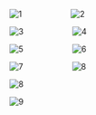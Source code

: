 
![1](https://github.com/varun-a50/HomeBroker/assets/56962637/2630c07d-1bf7-4fdd-bc2e-0fba42389847)    &nbsp;&nbsp;&nbsp;&nbsp;&nbsp;&nbsp;&nbsp;&nbsp;&nbsp;&nbsp;&nbsp;&nbsp;&nbsp;&nbsp;&nbsp;&nbsp;&nbsp;&nbsp;&nbsp;&nbsp;              ![2](https://github.com/varun-a50/HomeBroker/assets/56962637/ab28bf28-f9de-44b6-9e87-fafc0294367b)



![3](https://github.com/varun-a50/HomeBroker/assets/56962637/1df593ac-729d-40a8-986e-79965f7e8833)  &nbsp;&nbsp;&nbsp;&nbsp;&nbsp;&nbsp;&nbsp;&nbsp;&nbsp;&nbsp;&nbsp;&nbsp;&nbsp;&nbsp;&nbsp;&nbsp;&nbsp;&nbsp;&nbsp;&nbsp;  ![4](https://github.com/varun-a50/HomeBroker/assets/56962637/fa69275a-bae8-40d7-91f7-9b1f95941d51)



![5](https://github.com/varun-a50/HomeBroker/assets/56962637/b1e4de5d-ac42-4199-b952-4476d33835bb)  &nbsp;&nbsp;&nbsp;&nbsp;&nbsp;&nbsp;&nbsp;&nbsp;&nbsp;&nbsp;&nbsp;&nbsp;&nbsp;&nbsp;&nbsp;&nbsp;&nbsp;&nbsp;&nbsp;&nbsp;   ![6](https://github.com/varun-a50/HomeBroker/assets/56962637/4f2c0971-8b81-4a52-a2c5-f4e2927c6793)



![7](https://github.com/varun-a50/HomeBroker/assets/56962637/658bca48-4ee2-4e82-9ef5-3ed113fdc04f)    &nbsp;&nbsp;&nbsp;&nbsp;&nbsp;&nbsp;&nbsp;&nbsp;&nbsp;&nbsp;&nbsp;&nbsp;&nbsp;&nbsp;&nbsp;&nbsp;&nbsp;&nbsp;&nbsp;&nbsp;           ![8](https://github.com/varun-a50/HomeBroker/assets/56962637/7761bf42-a0c0-42fe-bbc8-7982b51cbb6d)

![8](https://github.com/varun-a50/HomeBroker/assets/56962637/7761bf42-a0c0-42fe-bbc8-7982b51cbb6d)

![9](https://github.com/varun-a50/HomeBroker/assets/56962637/da19c1d0-35c0-475d-a810-7e732bbce516)

